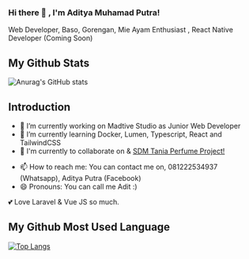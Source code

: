 ### Hi there 👋 , I'm Aditya Muhamad Putra!

Web Developer, Baso, Gorengan, Mie Ayam Enthusiast , React Native Developer (Coming Soon)

<!--
**adityamputra27/adityamputra27** is a ✨ _special_ ✨ repository because its `README.md` (this file) appears on your GitHub profile.
-->
## My Github Stats
![Anurag's GitHub stats](https://github-readme-stats.vercel.app/api?username=adityamputra27&show_icons=true)
## Introduction

- 🔭 I’m currently working on Madtive Studio as Junior Web Developer
- 🌱 I’m currently learning Docker, Lumen, Typescript, React and TailwindCSS
- 👯 I'm currently to collaborate on <a href="https://asika.id"></a> & <a href="https://sdmtaniaperfume.co.id">SDM Tania Perfume Project!</a>
<!-- - 🤔 I’m looking for help with ... -->
<!-- - 💬 Ask me about ... -->
- 📫 How to reach me: You can contact me on, 081222534937 (Whatsapp), Aditya Putra (Facebook)
- 😄 Pronouns: You can call me Adit :)
<!-- - ⚡ Fun fact: ... -->
💕 Love Laravel & Vue JS so much.
<!-- [![Top Langs](https://github-readme-stats.vercel.app/api/top-langs/?username=adityamputra27)](https://github.com/adityamputra27/github-readme-stats) -->
## My Github Most Used Language
[![Top Langs](https://github-readme-stats.vercel.app/api/top-langs/?username=adityamputra27&langs_count=8)](https://github.com/adityamputra27/github-readme-stats)
<!-- [![willianrod's wakatime stats](https://github-readme-stats.vercel.app/api/wakatime?username=adityamputra27)](https://github.com/anuraghazra/github-readme-stats) -->

<!-- <img src="https://github-readme-stats.vercel.app/api/top-langs/?username=adityamputra27&theme=vue"> -->
